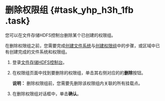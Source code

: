 # 删除权限组 {#task_yhp_h3h_1fb .task}

您可以在文件存储HDFS控制台删除某个已创建的权限组。

在删除权限组之前，您需要完成[创建文件系统](../../../../../cn.zh-CN/快速入门/创建文件系统.md#)与[创建权限组](../../../../../cn.zh-CN/快速入门/创建权限组.md#)中的步骤，或区域中已有创建完成的文件系统和权限组。

1.  登录[文件存储HDFS控制台](https://dfs.console.aliyun.com)。 
2.  在权限组页面中找到要删除的权限组，单击其右侧对应的的**删除**按钮。 

    **说明：** 删除权限组前，您需要先删除该权限组内关联的所有挂载点。

3.   在删除权限组对话框中，单击**确认**。 

